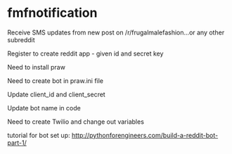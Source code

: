 # fmfnotification
Receive SMS updates from new post on /r/frugalmalefashion...or any other subreddit

Register to create reddit app - given id and secret key

Need to install praw

Need to create bot in praw.ini file

Update client_id and client_secret

Update bot name in code

Need to create Twilio and change out variables


tutorial for bot set up: http://pythonforengineers.com/build-a-reddit-bot-part-1/
